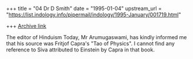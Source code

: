 +++
title = "04 Dr D Smith"
date = "1995-01-04"
upstream_url = "https://list.indology.info/pipermail/indology/1995-January/001719.html"

+++
[Archive link](https://list.indology.info/pipermail/indology/1995-January/001719.html)

The editor of Hinduism Today, Mr Arumugaswami, has kindly informed me
that his source was Fritjof Capra's "Tao of Physics". I cannot find any
reference to Siva attributed to Einstein by Capra in that book.





